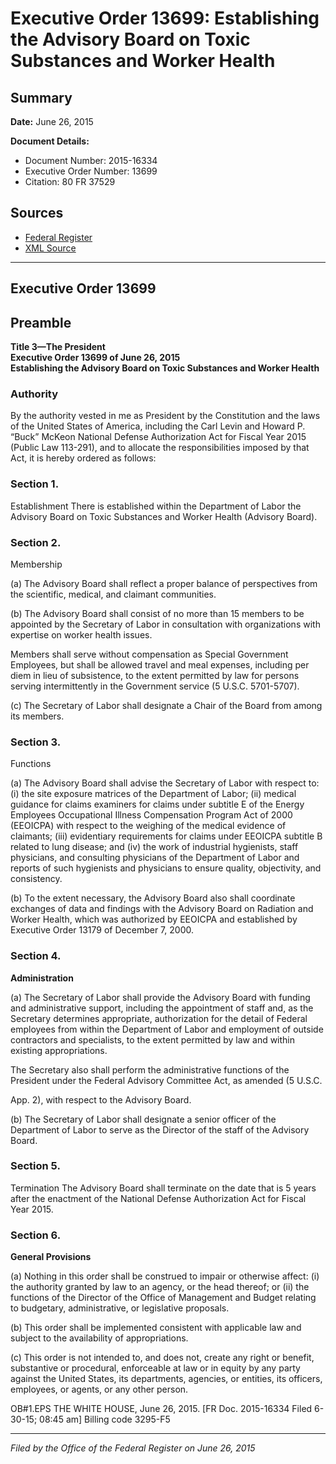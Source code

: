 # Executive Order 13699: Establishing the Advisory Board on Toxic Substances and Worker Health

## Summary

**Date:** June 26, 2015

**Document Details:**
- Document Number: 2015-16334
- Executive Order Number: 13699
- Citation: 80 FR 37529

## Sources
- [Federal Register](https://www.federalregister.gov/documents/2015/07/01/2015-16334/establishing-the-advisory-board-on-toxic-substances-and-worker-health)
- [XML Source](https://www.federalregister.gov/documents/full_text/xml/2015/07/01/2015-16334.xml)

---

## Executive Order 13699

## Preamble

**Title 3—The President**  
**Executive Order 13699 of June 26, 2015**  
**Establishing the Advisory Board on Toxic Substances and Worker Health**

### Authority

By the authority vested in me as President by the Constitution and the laws of the United States of America, including the Carl Levin and Howard P. “Buck” McKeon National Defense Authorization Act for Fiscal Year 2015 (Public Law 113-291), and to allocate the responsibilities imposed by that Act, it is hereby ordered as follows:
### Section 1.

Establishment
There is established within the Department of Labor the Advisory Board on Toxic Substances and Worker Health (Advisory Board).
### Section 2.

Membership

(a) The Advisory Board shall reflect a proper balance of perspectives from the scientific, medical, and claimant communities.

(b) The Advisory Board shall consist of no more than 15 members to be appointed by the Secretary of Labor in consultation with organizations with expertise on worker health issues.

Members shall serve without compensation as Special Government Employees, but shall be allowed travel and meal expenses, including per diem in lieu of subsistence, to the extent permitted by law for persons serving intermittently in the Government service (5 U.S.C. 5701-5707).

(c) The Secretary of Labor shall designate a Chair of the Board from among its members.
### Section 3.

Functions

(a) The Advisory Board shall advise the Secretary of Labor with respect to:
    (i) the site exposure matrices of the Department of Labor;
    (ii) medical guidance for claims examiners for claims under subtitle E of the Energy Employees Occupational Illness Compensation Program Act of 2000 (EEOICPA) with respect to the weighing of the medical evidence of claimants;
    (iii) evidentiary requirements for claims under EEOICPA subtitle B related to lung disease; and
    (iv) the work of industrial hygienists, staff physicians, and consulting physicians of the Department of Labor and reports of such hygienists and physicians to ensure quality, objectivity, and consistency.

(b) To the extent necessary, the Advisory Board also shall coordinate exchanges of data and findings with the Advisory Board on Radiation and Worker Health, which was authorized by EEOICPA and established by Executive Order 13179 of December 7, 2000.
### Section 4.

**Administration**

(a) The Secretary of Labor shall provide the Advisory Board with funding and administrative support, including the appointment of staff and, as the Secretary determines appropriate, authorization for the detail of Federal employees from within the Department of Labor and employment of outside contractors and specialists, to the extent permitted by law and within existing appropriations.

The Secretary also shall perform the administrative functions of the President under the Federal Advisory Committee Act, as amended (5 U.S.C.

App. 2), with respect to the Advisory Board.

(b) The Secretary of Labor shall designate a senior officer of the Department of Labor to serve as the Director of the staff of the Advisory Board.
### Section 5.

Termination
The Advisory Board shall terminate on the date that is 5 years after the enactment of the National Defense Authorization Act for Fiscal Year 2015.
### Section 6.

**General Provisions**

(a) Nothing in this order shall be construed to impair or otherwise affect:
    (i) the authority granted by law to an agency, or the head thereof; or
    (ii) the functions of the Director of the Office of Management and Budget relating to budgetary, administrative, or legislative proposals.

(b) This order shall be implemented consistent with applicable law and subject to the availability of appropriations.

(c) This order is not intended to, and does not, create any right or benefit, substantive or procedural, enforceable at law or in equity by any party against the United States, its departments, agencies, or entities, its officers, employees, or agents, or any other person.

OB#1.EPS
THE WHITE HOUSE,
June 26, 2015.
[FR Doc. 2015-16334 
Filed 6-30-15; 08:45 am]
Billing code 3295-F5

---

*Filed by the Office of the Federal Register on June 26, 2015*
